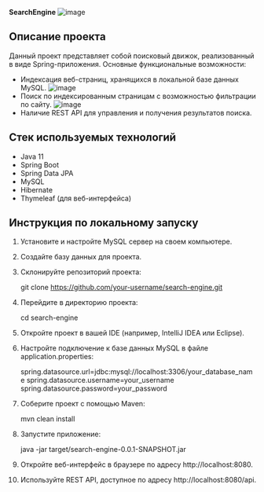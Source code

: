 <b>SearchEngine</b>
![image](https://github.com/user-attachments/assets/b3df694a-beac-42ac-b869-1a5a9644f8f9)
## Описание проекта

Данный проект представляет собой поисковый движок, реализованный в виде Spring-приложения. Основные функциональные возможности:

- Индексация веб-страниц, хранящихся в локальной базе данных MySQL.
![image](https://github.com/user-attachments/assets/855a1c87-aef2-4774-b9ec-64c862e442c2)
- Поиск по индексированным страницам с возможностью фильтрации по сайту.
![image](https://github.com/user-attachments/assets/93a0d78c-7b2e-4cc3-aa51-4f82fdf2a610)
- Наличие REST API для управления и получения результатов поиска.

## Стек используемых технологий

- Java 11
- Spring Boot
- Spring Data JPA
- MySQL
- Hibernate
- Thymeleaf (для веб-интерфейса)

## Инструкция по локальному запуску

1. Установите и настройте MySQL сервер на своем компьютере.
2. Создайте базу данных для проекта.
3. Склонируйте репозиторий проекта:
   
   git clone https://github.com/your-username/search-engine.git
   
4. Перейдите в директорию проекта:
   
   cd search-engine
   
5. Откройте проект в вашей IDE (например, IntelliJ IDEA или Eclipse).
6. Настройте подключение к базе данных MySQL в файле application.properties:
   
   spring.datasource.url=jdbc:mysql://localhost:3306/your_database_name
   spring.datasource.username=your_username
   spring.datasource.password=your_password
   
7. Соберите проект с помощью Maven:
   
   mvn clean install
   
8. Запустите приложение:
   
   java -jar target/search-engine-0.0.1-SNAPSHOT.jar
   
9. Откройте веб-интерфейс в браузере по адресу http://localhost:8080.
10. Используйте REST API, доступное по адресу http://localhost:8080/api.
